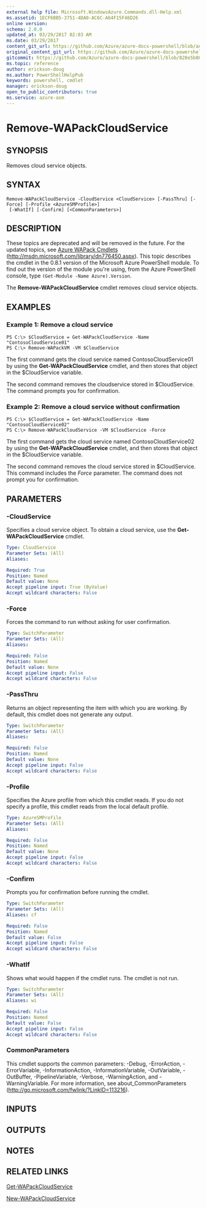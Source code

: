 ```yaml
---
external help file: Microsoft.WindowsAzure.Commands.dll-Help.xml
ms.assetid: 1ECF6BB5-3751-4DA0-AC6C-A64F15F46D26
online version:
schema: 2.0.0
updated_at: 03/29/2017 02:03 AM
ms.date: 03/29/2017
content_git_url: https://github.com/Azure/azure-docs-powershell/blob/anne052617/azureps-cmdlets-docs/ServiceManagement/Azure/v3.7.0/Remove-WAPackCloudService.md
original_content_git_url: https://github.com/Azure/azure-docs-powershell/blob/anne052617/azureps-cmdlets-docs/ServiceManagement/Azure/v3.7.0/Remove-WAPackCloudService.md
gitcommit: https://github.com/Azure/azure-docs-powershell/blob/828e5b8648af6bdf3119ffe0cd409647f00de183
ms.topic: reference
author: erickson-doug
ms.author: PowerShellHelpPub
keywords: powershell, cmdlet
manager: erickson-doug
open_to_public_contributors: true
ms.service: azure-asm
---
```


# Remove-WAPackCloudService

## SYNOPSIS
Removes cloud service objects.

## SYNTAX

```
Remove-WAPackCloudService -CloudService <CloudService> [-PassThru] [-Force] [-Profile <AzureSMProfile>]
 [-WhatIf] [-Confirm] [<CommonParameters>]
```

## DESCRIPTION
These topics are deprecated and will be removed in the future.
For the updated topics, see [Azure WAPack Cmdlets](http://msdn.microsoft.com/library/dn776450.aspx) (http://msdn.microsoft.com/library/dn776450.aspx).
This topic describes the cmdlet in the 0.8.1 version of the Microsoft Azure PowerShell module.
To find out the version of the module you're using, from the Azure PowerShell console, type `(Get-Module -Name Azure).Version`.

The **Remove-WAPackCloudService** cmdlet removes cloud service objects.

## EXAMPLES

### Example 1: Remove a cloud service
```
PS C:\> $CloudService = Get-WAPackCloudService -Name "ContosoCloudService01"
PS C:\> Remove-WAPackVM -VM $CloudService
```

The first command gets the cloud service named ContosoCloudService01 by using the **Get-WAPackCloudService** cmdlet, and then stores that object in the $CloudService variable.

The second command removes the cloudservice stored in $CloudService.
The command prompts you for confirmation.

### Example 2: Remove a cloud service without confirmation
```
PS C:\> $CloudService = Get-WAPackCloudService -Name "ContosoCloudService02"
PS C:\> Remove-WAPackCloudService -VM $CloudService -Force
```

The first command gets the cloud service named ContosoCloudService02 by using the **Get-WAPackCloudService** cmdlet, and then stores that object in the $CloudService variable.

The second command removes the cloud service stored in $CloudService.
This command includes the *Force* parameter.
The command does not prompt you for confirmation.

## PARAMETERS

### -CloudService
Specifies a cloud service object.
To obtain a cloud service, use the **Get-WAPackCloudService** cmdlet.

```yaml
Type: CloudService
Parameter Sets: (All)
Aliases: 

Required: True
Position: Named
Default value: None
Accept pipeline input: True (ByValue)
Accept wildcard characters: False
```

### -Force
Forces the command to run without asking for user confirmation.

```yaml
Type: SwitchParameter
Parameter Sets: (All)
Aliases: 

Required: False
Position: Named
Default value: None
Accept pipeline input: False
Accept wildcard characters: False
```

### -PassThru
Returns an object representing the item with which you are working.
By default, this cmdlet does not generate any output.

```yaml
Type: SwitchParameter
Parameter Sets: (All)
Aliases: 

Required: False
Position: Named
Default value: None
Accept pipeline input: False
Accept wildcard characters: False
```

### -Profile
Specifies the Azure profile from which this cmdlet reads.
If you do not specify a profile, this cmdlet reads from the local default profile.

```yaml
Type: AzureSMProfile
Parameter Sets: (All)
Aliases: 

Required: False
Position: Named
Default value: None
Accept pipeline input: False
Accept wildcard characters: False
```

### -Confirm
Prompts you for confirmation before running the cmdlet.

```yaml
Type: SwitchParameter
Parameter Sets: (All)
Aliases: cf

Required: False
Position: Named
Default value: False
Accept pipeline input: False
Accept wildcard characters: False
```

### -WhatIf
Shows what would happen if the cmdlet runs.
The cmdlet is not run.

```yaml
Type: SwitchParameter
Parameter Sets: (All)
Aliases: wi

Required: False
Position: Named
Default value: False
Accept pipeline input: False
Accept wildcard characters: False
```

### CommonParameters
This cmdlet supports the common parameters: -Debug, -ErrorAction, -ErrorVariable, -InformationAction, -InformationVariable, -OutVariable, -OutBuffer, -PipelineVariable, -Verbose, -WarningAction, and -WarningVariable. For more information, see about_CommonParameters (http://go.microsoft.com/fwlink/?LinkID=113216).

## INPUTS

## OUTPUTS

## NOTES

## RELATED LINKS

[Get-WAPackCloudService](./Get-WAPackCloudService.md)

[New-WAPackCloudService](./New-WAPackCloudService.md)


